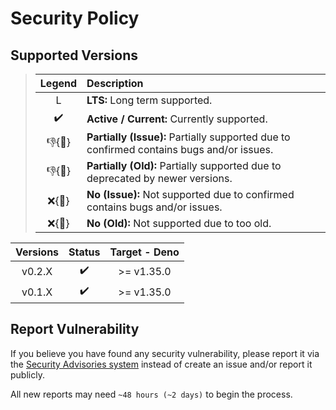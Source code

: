 # Security Policy

## Supported Versions

> | **Legend** | **Description** |
> |:-:|:--|
> | L | **LTS:** Long term supported. |
> | ✔️ | **Active / Current:** Currently supported. |
> | 👎{🐛} | **Partially (Issue):** Partially supported due to confirmed contains bugs and/or issues. |
> | 👎{🧓} | **Partially (Old):** Partially supported due to deprecated by newer versions. |
> | ❌{🐛} | **No (Issue):** Not supported due to confirmed contains bugs and/or issues. |
> | ❌{🧓} | **No (Old):** Not supported due to too old. |

| **Versions** | **Status** | **Target - Deno** |
|:-:|:-:|:-:|
| v0.2.X | ✔️ | >= v1.35.0 |
| v0.1.X | ✔️ | >= v1.35.0 |

## Report Vulnerability

If you believe you have found any security vulnerability, please report it via the [Security Advisories system](https://github.com/hugoalh-studio/replit-database-client-deno/security/advisories/new) instead of create an issue and/or report it publicly.

All new reports may need `~48 hours (~2 days)` to begin the process.
